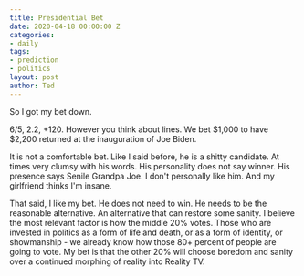 ```yaml
---
title: Presidential Bet
date: 2020-04-18 00:00:00 Z
categories:
- daily
tags:
- prediction
- politics
layout: post
author: Ted
---
```


So I got my bet down.

6/5, 2.2, +120. However you think about lines. We bet $1,000 to have $2,200 returned at the inauguration of Joe Biden.  

It is not a comfortable bet. Like I said before, he is a shitty candidate. At times very clumsy with his words. His personality does not say winner. His presence says Senile Grandpa Joe. I don't personally like him. And my girlfriend thinks I'm insane.

That said, I like my bet. He does not need to win. He needs to be the reasonable alternative. An alternative that can restore some sanity. I believe the most relevant factor is how the middle 20% votes. Those who are invested in politics as a form of life and death, or as a form of identity, or showmanship - we already know how those 80+ percent of people are going to vote. My bet is that the other 20% will choose boredom and sanity over a continued morphing of reality into Reality TV.
